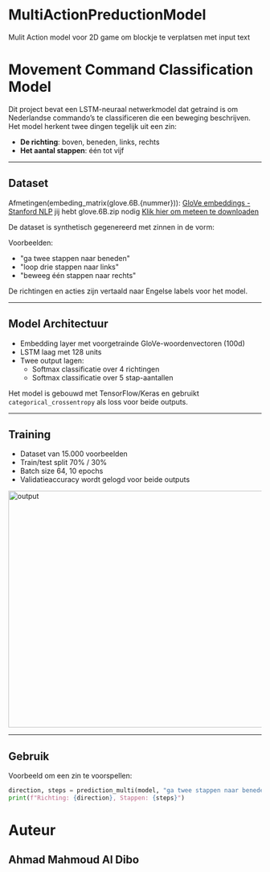 # MultiActionPreductionModel
Mulit Action model voor 2D game om blockje te verplatsen met input text

# Movement Command Classification Model

Dit project bevat een LSTM-neuraal netwerkmodel dat getraind is om Nederlandse commando’s te classificeren die een beweging beschrijven. Het model herkent twee dingen tegelijk uit een zin:

- **De richting**: boven, beneden, links, rechts
- **Het aantal stappen**: één tot vijf

---

## Dataset

Afmetingen(embeding_matrix(glove.6B.{nummer})): [GloVe embeddings - Stanford NLP](https://www.youtube.com/redirect?event=video_description&redir_token=QUFFLUhqbXo0Z2RibXgyZm1oWG1YV25DZE9xWEc0R3lZZ3xBQ3Jtc0tuVkVvZENLUUQyd0xsWS1tZUxpZlhMU2J3ekdiWFJSd0UwdVFtNmthOXV6MUlaV0FTR1JxUlhlWjloUDRwbEx2ZXVIajIwY3RUYjJfT3BMZ0ZtVldhcERQLWR3SWl3QmVIUWh0M1NQOEtIZVdTWmJkcw&q=https%3A%2F%2Fnlp.stanford.edu%2Fprojects%2Fglove%2F&v=HKcvvooqYpM)  jij hebt glove.6B.zip nodig [Klik hier om meteen te downloaden](https://nlp.stanford.edu/data/glove.6B.zip)


De dataset is synthetisch gegenereerd met zinnen in de vorm:


Voorbeelden:
- "ga twee stappen naar beneden"
- "loop drie stappen naar links"
- "beweeg één stappen naar rechts"

De richtingen en acties zijn vertaald naar Engelse labels voor het model.

---

## Model Architectuur

- Embedding layer met voorgetrainde GloVe-woordenvectoren (100d)
- LSTM laag met 128 units
- Twee output lagen:
  - Softmax classificatie over 4 richtingen
  - Softmax classificatie over 5 stap-aantallen

Het model is gebouwd met TensorFlow/Keras en gebruikt `categorical_crossentropy` als loss voor beide outputs.

---

## Training

- Dataset van 15.000 voorbeelden
- Train/test split 70% / 30%
- Batch size 64, 10 epochs
- Validatieaccuracy wordt gelogd voor beide outputs

<img width="1019" height="470" alt="output" src="https://github.com/user-attachments/assets/37eaf15e-3e34-4fc3-a8d4-9043656357e9" />

---

## Gebruik

Voorbeeld om een zin te voorspellen:

```python
direction, steps = prediction_multi(model, "ga twee stappen naar beneden", tokenizer)
print(f"Richting: {direction}, Stappen: {steps}")
```

# Auteur
## Ahmad Mahmoud Al Dibo
